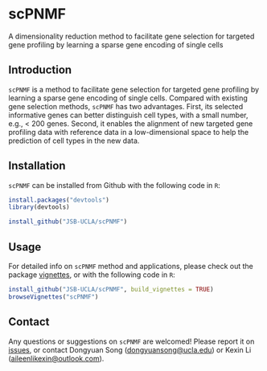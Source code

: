 # scPNMF
A dimensionality reduction method to facilitate gene selection for targeted gene profiling by learning a sparse gene encoding of single cells

## Introduction
`scPNMF` is a method to facilitate gene selection for targeted gene profiling by learning a sparse gene encoding of single cells. Compared with existing gene selection methods, `scPNMF` has two advantages. First, its selected informative genes can better distinguish cell types, with a small number, e.g., < 200 genes. Second, it enables the alignment of new targeted gene profiling data with reference data in a low-dimensional space to help the prediction of cell types in the new data.

## Installation

`scPNMF` can be installed from Github with the following code in `R`:

``` r
install.packages("devtools")
library(devtools)

install_github("JSB-UCLA/scPNMF")
```

## Usage

For detailed info on `scPNMF` method and applications, please check out the package [vignettes](https://htmlpreview.github.io/?https://github.com/JSB-UCLA/scPNMF/blob/main/inst/docs/scPNMF.html), or with the following code in `R`: 

``` r
install_github("JSB-UCLA/scPNMF", build_vignettes = TRUE)
browseVignettes("scPNMF")
```

## Contact

Any questions or suggestions on `scPNMF` are welcomed! Please report it on [issues](https://github.com/JSB-UCLA/scPNMF/issues), or contact Dongyuan Song (<dongyuansong@ucla.edu>) or Kexin Li (<aileenlikexin@outlook.com>).

